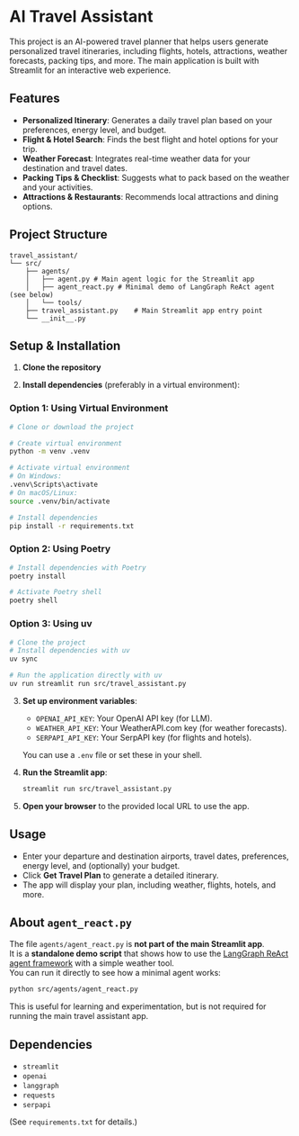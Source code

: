 # AI Travel Assistant

This project is an AI-powered travel planner that helps users generate personalized travel itineraries, including flights, hotels, attractions, weather forecasts, packing tips, and more. The main application is built with Streamlit for an interactive web experience.

## Features

- **Personalized Itinerary**: Generates a daily travel plan based on your preferences, energy level, and budget.
- **Flight & Hotel Search**: Finds the best flight and hotel options for your trip.
- **Weather Forecast**: Integrates real-time weather data for your destination and travel dates.
- **Packing Tips & Checklist**: Suggests what to pack based on the weather and your activities.
- **Attractions & Restaurants**: Recommends local attractions and dining options.

## Project Structure

```
travel_assistant/
└── src/
    ├── agents/
    │   ├── agent.py # Main agent logic for the Streamlit app
    │   ├── agent_react.py # Minimal demo of LangGraph ReAct agent (see below)
    │   └── tools/
    ├── travel_assistant.py    # Main Streamlit app entry point
    └── __init__.py
```

## Setup & Installation

1. **Clone the repository** 

2. **Install dependencies** (preferably in a virtual environment):

### Option 1: Using Virtual Environment
```bash
# Clone or download the project

# Create virtual environment
python -m venv .venv

# Activate virtual environment
# On Windows:
.venv\Scripts\activate
# On macOS/Linux:
source .venv/bin/activate

# Install dependencies
pip install -r requirements.txt
```

### Option 2: Using Poetry 
```bash
# Install dependencies with Poetry
poetry install

# Activate Poetry shell
poetry shell
```

### Option 3: Using uv
```bash
# Clone the project
# Install dependencies with uv
uv sync

# Run the application directly with uv
uv run streamlit run src/travel_assistant.py
```



3. **Set up environment variables**:

   - `OPENAI_API_KEY`: Your OpenAI API key (for LLM).
   - `WEATHER_API_KEY`: Your WeatherAPI.com key (for weather forecasts).
   - `SERPAPI_API_KEY`: Your SerpAPI key (for flights and hotels).

   You can use a `.env` file or set these in your shell.

4. **Run the Streamlit app**:

   ```bash
   streamlit run src/travel_assistant.py
   ```

5. **Open your browser** to the provided local URL to use the app.

## Usage

- Enter your departure and destination airports, travel dates, preferences, energy level, and (optionally) your budget.
- Click **Get Travel Plan** to generate a detailed itinerary.
- The app will display your plan, including weather, flights, hotels, and more.

## About `agent_react.py`

The file `agents/agent_react.py` is **not part of the main Streamlit app**.  
It is a **standalone demo script** that shows how to use the [LangGraph ReAct agent framework](https://github.com/langchain-ai/langgraph) with a simple weather tool.  
You can run it directly to see how a minimal agent works:

```bash
python src/agents/agent_react.py
```

This is useful for learning and experimentation, but is not required for running the main travel assistant app.

## Dependencies

- `streamlit`
- `openai`
- `langgraph`
- `requests`
- `serpapi`

(See `requirements.txt` for details.)

